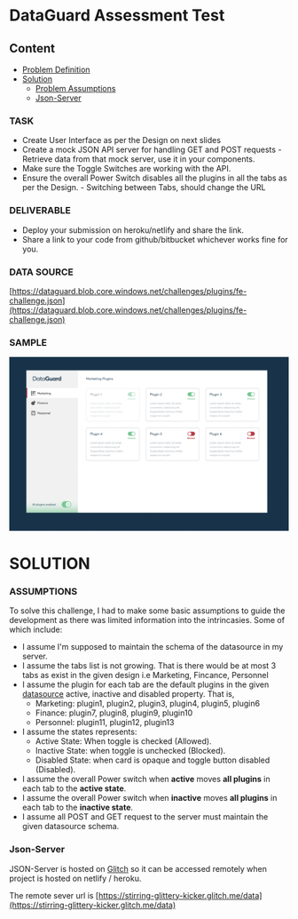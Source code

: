 # DataGuard Assessment Test

## Content
- [Problem Definition](#TASK)
- [Solution](#solution)
  - [Problem Assumptions](#assumptions)
  - [Json-Server](#json-server)

### TASK 
- Create User Interface as per the Design on next slides 
- Create a mock JSON API server for handling GET and POST requests - Retrieve data from that mock server, use it in your components.  
- Make sure the Toggle Switches are working with the API. 
- Ensure the overall Power Switch disables all the plugins in all the tabs as per the Design. - Switching between Tabs, should change the URL

### DELIVERABLE 
- Deploy your submission on heroku/netlify and share the link. 
- Share a link to your code from github/bitbucket whichever works fine for you.

### DATA SOURCE 
[https://dataguard.blob.core.windows.net/challenges/plugins/fe-challenge.json](https://dataguard.blob.core.windows.net/challenges/plugins/fe-challenge.json)


### SAMPLE
![Sample](./src/assets/images/sample.png)

# SOLUTION

### ASSUMPTIONS
To solve this challenge, I had to make some basic assumptions to guide the development as there was limited information into the intrincasies. Some of which include: 

- I assume I'm supposed to maintain the schema of the datasource in my server. 
- I assume the tabs list is not growing. That is there would be at most 3 tabs as exist in the given design i.e Marketing, Fincance, Personnel
- I assume the plugin for each tab are the default plugins in the given [datasource](https://dataguard.blob.core.windows.net/challenges/plugins/fe-challenge.json) active, inactive and disabled property. That is,
  - Marketing: plugin1, plugin2, plugin3, plugin4, plugin5, plugin6
  - Finance: plugin7, plugin8, plugin9, plugin10
  - Personnel: plugin11, plugin12, plugin13
- I assume the states represents:
  - Active State: When toggle is checked (Allowed).
  - Inactive State: when toggle is unchecked (Blocked).
  - Disabled State: when card is opaque and toggle button disabled (Disabled).
- I assume the overall Power switch when **active** moves **all plugins** in each tab to the **active state**.
- I assume the overall Power switch when **inactive** moves **all plugins** in each tab to the **inactive state**.
- I assume all POST and GET request to the server must maintain the given datasource schema.

### Json-Server
JSON-Server is hosted on [Glitch](https://glitch.com/edit/#!/stirring-glittery-kicker?path=README.md%3A1%3A0) so it can be accessed remotely when project is hosted on netlify / heroku.

The remote sever url is [https://stirring-glittery-kicker.glitch.me/data](https://stirring-glittery-kicker.glitch.me/data)